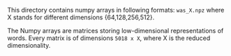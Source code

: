 This directory contains numpy arrays in following formats:
`was_X.npz` where X stands for different dimensions {64,128,256,512}.

The Numpy arrays are matrices storing low-dimensional representations of words.
Every matrix is of dimensions `5018 x X`, where X is the reduced
dimensionality.

